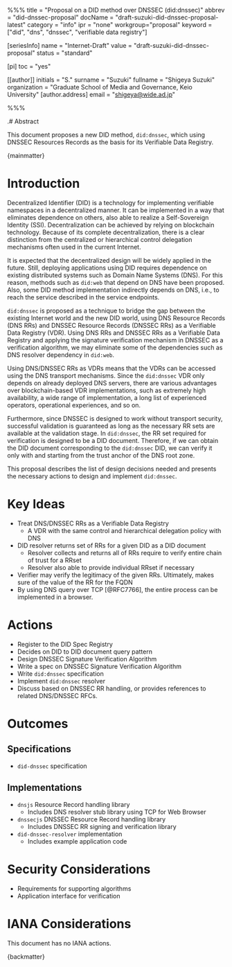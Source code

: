 %%%
title = "Proposal on a DID method over DNSSEC (did:dnssec)"
abbrev = "did-dnssec-proposal"
docName = "draft-suzuki-did-dnssec-proposal-latest"
category = "info"
ipr = "none"
workgroup="proposal"
keyword = ["did", "dns", "dnssec", "verifiable data registry"]

[seriesInfo]
name = "Internet-Draft"
value = "draft-suzuki-did-dnssec-proposal"
status = "standard"

[pi]
toc = "yes"

[[author]]
initials = "S."
surname = "Suzuki"
fullname = "Shigeya Suzuki"
organization = "Graduate School of Media and Governance, Keio University"
  [author.address]
   email = "shigeya@wide.ad.jp"

%%%

.# Abstract

This document proposes a new DID method, `did:dnssec`, which using DNSSEC Resources Records as the basis for its Verifiable Data Registry.

{mainmatter}

# Introduction

Decentralized Identifier (DID) is a technology for implementing verifiable namespaces in a decentralized manner. It can be implemented in a way that eliminates dependence on others, also able to realize a Self-Sovereign Identity (SSI). Decentralization can be achieved by relying on blockchain technology. Because of its complete decentralization, there is a clear distinction from the centralized or hierarchical control delegation mechanisms often used in the current Internet.

It is expected that the decentralized design will be widely applied in the future. Still, deploying applications using DID requires dependence on existing distributed systems such as Domain Name Systems (DNS). For this reason, methods such as `did:web` that depend on DNS have been proposed. Also, some DID method implementation indirectly depends on DNS, i.e., to reach the service described in the service endpoints.

`did:dnssec` is proposed as a technique to bridge the gap between the existing Internet world and the new DID world, using DNS Resource Records (DNS RRs) and DNSSEC Resource Records (DNSSEC RRs) as a Verifiable Data Registry (VDR). Using DNS RRs and DNSSEC RRs as a Verifiable Data Registry and applying the signature verification mechanism in DNSSEC as a verification algorithm, we may eliminate some of the dependencies such as DNS resolver dependency in `did:web`.

Using DNS/DNSSEC RRs as VDRs means that the VDRs can be accessed using the DNS transport mechanisms. Since the `did:dnssec` VDR only depends on already deployed DNS servers, there are various advantages over blockchain-based VDR implementations, such as extremely high availability, a wide range of implementation, a long list of experienced operators, operational experiences, and so on.

Furthermore, since DNSSEC is designed to work without transport security, successful validation is guaranteed as long as the necessary RR sets are available at the validation stage. In `did:dnssec`, the RR set required for verification is designed to be a DID document. Therefore, if we can obtain the DID document corresponding to the `did:dnssec` DID, we can verify it only with and starting from the trust anchor of the DNS root zone.

This proposal describes the list of design decisions needed and presents the necessary actions to design and implement `did:dnssec`.

# Key Ideas

- Treat DNS/DNSSEC RRs as a Verifiable Data Registry
  - A VDR with the same control and hierarchical delegation policy with DNS
- DID resolver returns set of RRs for a given DID as a DID document
  - Resolver collects and returns all of RRs require to verify entire chain of trust for a RRset
  - Resolver also able to provide individual RRset if necessary
- Verifier may verify the legitimacy of the given RRs.
  Ultimately, makes sure of the value of the RR for the FQDN
- By using DNS query over TCP [@RFC7766], the entire process can be
  implemented in a browser.

# Actions

- Register to the DID Spec Registry
- Decides on DID to DID document query pattern
- Design DNSSEC Signature Verification Algorithm
- Write a spec on DNSSEC Signature Verification Algorithm
- Write `did:dnssec` specification
- Implement `did:dnssec` resolver
- Discuss based on DNSSEC RR handling, or provides references to related DNS/DNSSEC RFCs.

# Outcomes

## Specifications

- `did-dnssec` specification

## Implementations

- `dnsjs` Resource Record handling library
  - Includes DNS resolver stub library using TCP for Web Browser
- `dnssecjs` DNSSEC Resource Record handling library
  - Includes DNSSEC RR signing and verification library
- `did-dnssec-resolver` implementation
  - Includes example application code

# Security Considerations

- Requirements for supporting algorithms
- Application interface for verification

# IANA Considerations

This document has no IANA actions.

{backmatter}
